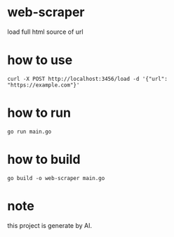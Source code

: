 # web-scraper

load full html source of url

# how to use

```
curl -X POST http://localhost:3456/load -d '{"url": "https://example.com"}'
```

# how to run

```
go run main.go
```

# how to build

```
go build -o web-scraper main.go
```

# note

this project is generate by AI.

